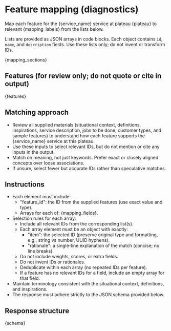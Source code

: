 # Feature mapping (diagnostics)

Map each feature for the {service_name} service at plateau {plateau} to relevant {mapping_labels} from the lists below.

Lists are provided as JSON arrays in code blocks. Each object contains `id`, `name`, and `description` fields. Use these lists only; do not invent or transform IDs.

{mapping_sections}

## Features (for review only; do not quote or cite in output)

{features}

## Matching approach

- Review all supplied materials (situational context, definitions, inspirations, service description, jobs to be done, customer types, and sample features) to understand how each feature supports the {service_name} service at this plateau.
- Use these inputs to select relevant IDs, but do not mention or cite any inputs in the output.
- Match on meaning, not just keywords. Prefer exact or closely aligned concepts over loose associations.
- If unsure, select fewer but accurate IDs rather than speculative matches.

## Instructions

- Each element must include:
  - "feature_id": the ID from the supplied features (use exact value and type).
  - Arrays for each of: {mapping_fields}.
- Selection rules for each array:
  - Include all relevant IDs from the corresponding list(s).
  - Each array element must be an object with exactly:
    - "item": the selected ID (preserve original type and formatting, e.g., string vs number, UUID hyphens).
    - "rationale": a single-line explanation of the match (concise; no line breaks).
  - Do not include weights, scores, or extra fields.
  - Do not invent IDs or rationales.
  - Deduplicate within each array (no repeated IDs per feature).
  - If a feature has no relevant IDs for a field, include an empty array for that field.
- Maintain terminology consistent with the situational context, definitions, and inspirations.
- The response must adhere strictly to the JSON schema provided below.
## Response structure

{schema}
